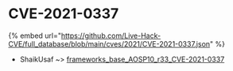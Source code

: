 # CVE-2021-0337
{% embed url="https://github.com/Live-Hack-CVE/full_database/blob/main/cves/2021/CVE-2021-0337.json" %}

* ShaikUsaf ~> [frameworks_base_AOSP10_r33_CVE-2021-0337](https://www.alice-snow.ru/2021/database/cve-2021-0337/frameworks_base_aosp10_r33_cve-2021-0337-shaikusaf)